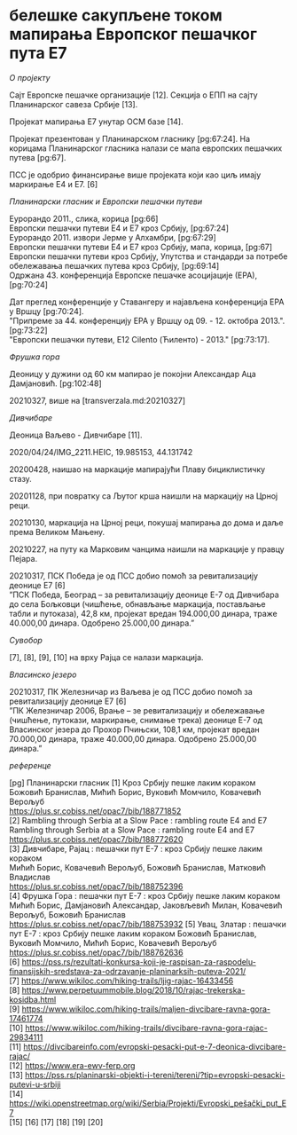 # белешке сакупљене током мапирања Европског пешачког пута E7

*О пројекту*

Сајт Европске пешачке организације [12]. Секција о ЕПП на сајту Планинарског савеза Србије [13].  

Пројекат мапирања Е7 унутар ОСМ базе [14].  

Пројекат презентован у Планинарском гласнику [pg:67:24]. На корицама Планинарског гласника налази се мапа европских пешачких путева [pg:67].  

ПСС је одобрио финансирање више пројеката који као циљ имају маркирање E4 и E7. [6]  

*Планинарски гласник и Европски пешачки путеви*

Еурорандо 2011., слика, корица [pg:66]  
Европски пешачки путеви Е4 и Е7 кроз Србију, [pg:67:24]  
Еурорандо 2011. извори Јерме у Алхамбри, [pg:67:29]  
Европски пешачки путеви Е4 и Е7 кроз Србију, мапа, корица, [pg:67]  
Европски пешачки путеви кроз Србију, Упутства и стандарди за потребе обележавања пешачких путева кроз Србију, [pg:69:14]  
Одржана 43. конференција Европске пешачке асоцијације (ЕРА), [pg:70:24]  

Дат преглед конференције у Ставангеру и најављена конференција ЕРА у Вршцу [pg:70:24].  
"Припреме за 44. конференцију ЕРА у Вршцу од 09. - 12. октобра 2013.". [pg:73:22]  
"Европски пешачки путеви, E12 Cilento (Ћиленто) - 2013." [pg:73:17].   


*Фрушка гора*

Деоницу у дужини од 60 км мапирао је покојни Александар Аца Дамјановић. [pg:102:48]  

20210327, више на [transverzala.md:20210327]  

*Дивчибаре*

Деоница Ваљево - Дивчибаре [11].

2020/04/24/IMG_2211.HEIC, 19.985153, 44.131742  

20200428, наишао на маркације мапирајући Плаву бициклистичку стазу.  

20201128, при повратку са Љутог крша наишли на маркацију на Црној реци.  

20210130, маркација на Црној реци, покушај мапирања до дома и даље према Великом Мањену.  

20210227, на путу ка Марковим чанцима наишли на маркације у правцу Пејара.  

20210317, ПСК Победа је од ПСС добио помоћ за ревитализацију деонице E7 [6]  
”ПСК Победа, Београд – за ревитализацију деонице Е-7 од Дивчибара до села Бољковци (чишћење, обнављање маркација, постављање табли и путоказа), 42,8 км, пројекат вредан 194.000,00 динара, траже 40.000,00 динара. Одобрено 25.000,00 динара.”  

*Сувобор*

[7], [8], [9], [10] на врху Рајца се налази маркација.  

*Власинско језеро*

20210317, ПК Железничар из Ваљева је од ПСС добио помоћ за ревитализацију деонице E7 [6]  
”ПК Железничар 2006, Врање – зе ревитализацију и обележавање (чишћење, путокази, маркирање, снимање трека) деонице Е-7 од Власинског језера до Прохор Пчињски, 108,1 км, пројекат вредан 70.000,00 динара, траже 40.000,00 динара. Одобрено 25.000,00 динара.”  

*референце*

[pg] Планинарски гласник
[1] Кроз Србију пешке лаким кораком  
Божовић Бранислав, Мићић Борис, Вуковић Момчило, Ковачевић Верољуб  
https://plus.sr.cobiss.net/opac7/bib/188771852  
[2] Rambling through Serbia at a Slow Pace : rambling route E4 and E7  
Rambling through Serbia at a Slow Pace : rambling route E4 and E7  
https://plus.sr.cobiss.net/opac7/bib/188772620  
[3] Дивчибаре, Рајац : пешачки пут Е-7 : кроз Србију пешке лаким кораком  
Мићић Борис, Ковачевић Верољуб, Божовић Бранислав, Матковић Владислав  
https://plus.sr.cobiss.net/opac7/bib/188752396  
[4] Фрушка Гора : пешачки пут Е-7 : кроз Србију пешке лаким кораком  
Мићић Борис, Дамјановић Александар, Јаковљевић Милан, Ковачевић Верољуб, Божовић Бранислав
https://plus.sr.cobiss.net/opac7/bib/188753932
[5] Увац, Златар : пешачки пут Е-7 : кроз Србију пешке лаким кораком
Божовић Бранислав, Вуковић Момчило, Мићић Борис, Ковачевић Верољуб
https://plus.sr.cobiss.net/opac7/bib/188762636  
[6] https://pss.rs/rezultati-konkursa-koji-je-raspisan-za-raspodelu-finansijskih-sredstava-za-odrzavanje-planinarksih-puteva-2021/  
[7] https://www.wikiloc.com/hiking-trails/ljig-rajac-16433456  
[8] https://www.perpetuummobile.blog/2018/10/rajac-trekerska-kosidba.html  
[9] https://www.wikiloc.com/hiking-trails/maljen-divcibare-ravna-gora-17461774  
[10] https://www.wikiloc.com/hiking-trails/divcibare-ravna-gora-rajac-29834111  
[11] https://divcibareinfo.com/evropski-pesacki-put-e-7-deonica-divcibare-rajac/  
[12] https://www.era-ewv-ferp.org  
[13] https://pss.rs/planinarski-objekti-i-tereni/tereni/?tip=evropski-pesacki-putevi-u-srbiji  
[14] https://wiki.openstreetmap.org/wiki/Serbia/Projekti/Evropski_pešački_put_E7  
[15]
[16]
[17]
[18]
[19]
[20]
